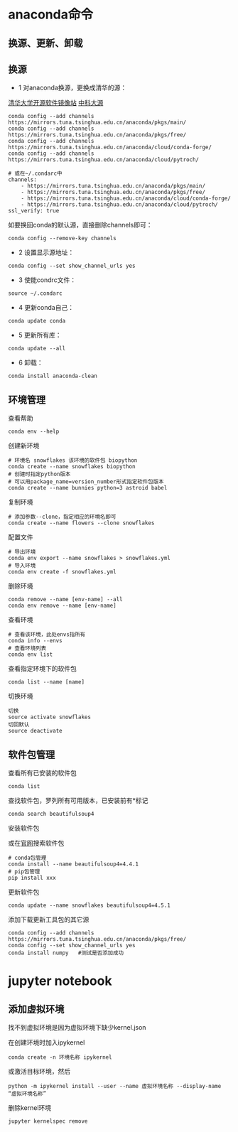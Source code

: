 # anaconda命令
## 换源、更新、卸载
## 换源
* 1 对anaconda换源，更换成清华的源：

[清华大学开源软件镜像站](mirrors.tuna.tsinghua.edu.cn)
[中科大源](mirrors.ustc.edu.cn)

```
conda config --add channels https://mirrors.tuna.tsinghua.edu.cn/anaconda/pkgs/main/
conda config --add channels https://mirrors.tuna.tsinghua.edu.cn/anaconda/pkgs/free/
conda config --add channels https://mirrors.tuna.tsinghua.edu.cn/anaconda/cloud/conda-forge/
conda config --add channels https://mirrors.tuna.tsinghua.edu.cn/anaconda/cloud/pytroch/

# 或在~/.condarc中
channels:
    - https://mirrors.tuna.tsinghua.edu.cn/anaconda/pkgs/main/
    - https://mirrors.tuna.tsinghua.edu.cn/anaconda/pkgs/free/
    - https://mirrors.tuna.tsinghua.edu.cn/anaconda/cloud/conda-forge/
    - https://mirrors.tuna.tsinghua.edu.cn/anaconda/cloud/pytroch/
ssl_verify: true
```

如要换回conda的默认源，直接删除channels即可：

```
conda config --remove-key channels
```

* 2 设置显示源地址：
```
conda config --set show_channel_urls yes
```
* 3 使能condrc文件：
```
source ~/.condarc
```
* 4 更新conda自己：
```
conda update conda
```
* 5 更新所有库：
```
conda update --all
```
* 6 卸载：
```
conda install anaconda-clean
```

## 环境管理
查看帮助
```
conda env --help
```
创建新环境
```
# 环境名 snowflakes 该环境的软件包 biopython
conda create --name snowflakes biopython
# 创建时指定python版本
# 可以用package_name=version_number形式指定软件包版本
conda create --name bunnies python=3 astroid babel
```
复制环境
```
# 添加参数--clone，指定相应的环境名即可
conda create --name flowers --clone snowflakes
```
配置文件
```
# 导出环境
conda env export --name snowflakes > snowflakes.yml
# 导入环境
conda env create -f snowflakes.yml
```
删除环境
```
conda remove --name [env-name] --all
conda env remove --name [env-name]
```
查看环境
```
# 查看该环境，此处envs指所有
conda info --envs
# 查看环境列表
conda env list
```
查看指定环境下的软件包
```
conda list --name [name]
```
切换环境
```
切换
source activate snowflakes
切回默认
source deactivate
```


## 软件包管理
查看所有已安装的软件包
```
conda list
```
查找软件包，罗列所有可用版本，已安装前有*标记
```
conda search beautifulsoup4
```
安装软件包

或在[官网](http://anaconda.org)搜索软件包
```
# conda包管理
conda install --name beautifulsoup4=4.4.1
# pip包管理
pip install xxx
```
更新软件包
```
conda update --name snowflakes beautifulsoup4=4.5.1
```
添加下载更新工具包的其它源
```
conda config --add channels https://mirrors.tuna.tsinghua.edu.cn/anaconda/pkgs/free/
conda config --set show_channel_urls yes
conda install numpy   #测试是否添加成功
```

# jupyter notebook

## 添加虚拟环境

找不到虚拟环境是因为虚拟环境下缺少kernel.json

在创建环境时加入ipykernel

```
conda create -n 环境名称 ipykernel
```

或激活目标环境，然后

```
python -m ipykernel install --user --name 虚拟环境名称 --display-name “虚拟环境名称”
```

删除kernel环境

```
jupyter kernelspec remove
```

